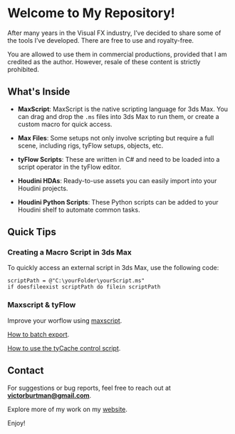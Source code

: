 # Welcome to My Repository!

After many years in the Visual FX industry, I’ve decided to share some of the tools I’ve developed. There are free to use and royalty-free.

You are allowed to use them in commercial productions, provided that I am credited as the author. However, resale of these content is strictly prohibited.

## What's Inside

- **MaxScript**: MaxScript is the native scripting language for 3ds Max. You can drag and drop the `.ms` files into 3ds Max to run them, or create a custom macro for quick access.
  
- **Max Files**: Some setups not only involve scripting but require a full scene, including rigs, tyFlow setups, objects, etc.

- **tyFlow Scripts**: These are written in C# and need to be loaded into a script operator in the tyFlow editor.

- **Houdini HDAs**: Ready-to-use assets you can easily import into your Houdini projects.

- **Houdini Python Scripts**: These Python scripts can be added to your Houdini shelf to automate common tasks.

## Quick Tips

### Creating a Macro Script in 3ds Max

To quickly access an external script in 3ds Max, use the following code:

```maxscript
scriptPath = @"C:\yourFolder\yourScript.ms"
if doesfileexist scriptPath do filein scriptPath
```
### Maxscript & tyFlow

Improve your worflow using [maxscript](https://www.youtube.com/watch?v=VMQv5TyddVA&). 

[How to batch export](https://www.youtube.com/watch?v=T489-QfWMMg).

[How to use the tyCache control script](https://www.youtube.com/watch?v=Q3q3P92XOYg&list=PL4Fltnv41D9PCAp6L5GAXB9XbF0XZ-NGI&index=12).


## Contact

For suggestions or bug reports, feel free to reach out at **victorburtman@gmail.com**.

Explore more of my work on my [website](https://www.victorburtman.com/).

Enjoy!

